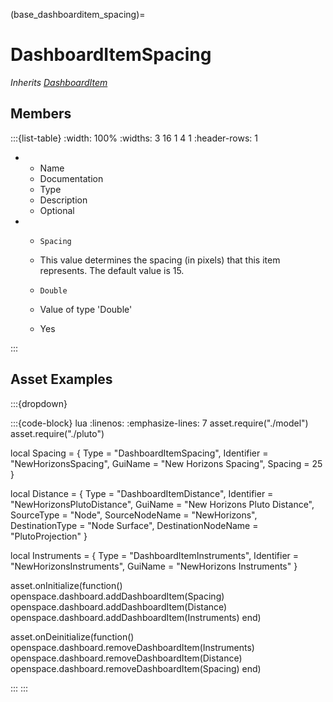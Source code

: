 



(base_dashboarditem_spacing)=
# DashboardItemSpacing

_Inherits [DashboardItem](#DashboardItem)_




## Members


:::{list-table}
:width: 100%
:widths: 3 16 1 4 1
:header-rows: 1
*   - Name
    - Documentation
    - Type
    - Description
    - Optional

*   - `Spacing`
    - This value determines the spacing (in pixels) that this item represents. The default value is 15.
    - `Double`
    
    - Value of type 'Double' 
    
    - Yes
    
:::









## Asset Examples


:::{dropdown} 

:::{code-block} lua
:linenos:
:emphasize-lines: 7
asset.require("./model")
asset.require("./pluto")



local Spacing = {
  Type = "DashboardItemSpacing",
  Identifier = "NewHorizonsSpacing",
  GuiName = "New Horizons Spacing",
  Spacing = 25
}

local Distance = {
  Type = "DashboardItemDistance",
  Identifier = "NewHorizonsPlutoDistance",
  GuiName = "New Horizons Pluto Distance",
  SourceType = "Node",
  SourceNodeName = "NewHorizons",
  DestinationType = "Node Surface",
  DestinationNodeName = "PlutoProjection"
}

local Instruments = {
  Type = "DashboardItemInstruments",
  Identifier = "NewHorizonsInstruments",
  GuiName = "NewHorizons Instruments"
}


asset.onInitialize(function()
  openspace.dashboard.addDashboardItem(Spacing)
  openspace.dashboard.addDashboardItem(Distance)
  openspace.dashboard.addDashboardItem(Instruments)
end)

asset.onDeinitialize(function()
  openspace.dashboard.removeDashboardItem(Instruments)
  openspace.dashboard.removeDashboardItem(Distance)
  openspace.dashboard.removeDashboardItem(Spacing)
end)

:::
:::


